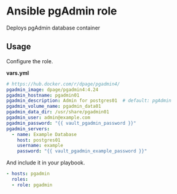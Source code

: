 # Ansible pgAdmin role

Deploys pgAdmin database container

## Usage

Configure the role.

**vars.yml**

```yml
# https://hub.docker.com/r/dpage/pgadmin4/
pgadmin_image: dpage/pgadmin4:4.24
pgadmin_hostname: pgadmin01
pgadmin_description: Admin for postgres01  # default: pgAdmin
pgadmin_volume_name: pgadmin_data01
pgadmin_data_dir: /usr/share/pgadmin01
pgadmin_user: admin@example.com
pgadmin_password: "{{ vault_pgadmin_password }}"
pgadmin_servers:
  - name: Example Database
    host: postgres01
    username: example
    password: "{{ vault_pgadmin_example_password }}"
```

And include it in your playbook.

```yml
- hosts: pgadmin
  roles:
  - role: pgadmin
```
